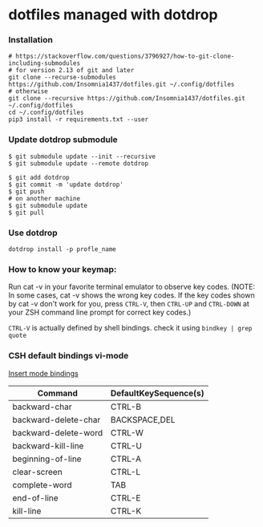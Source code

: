 # dotfiles managed with dotdrop

### Installation

```shell
# https://stackoverflow.com/questions/3796927/how-to-git-clone-including-submodules
# for version 2.13 of git and later
git clone --recurse-submodules https://github.com/Insomnia1437/dotfiles.git ~/.config/dotfiles
# otherwise
git clone --recursive https://github.com/Insomnia1437/dotfiles.git ~/.config/dotfiles
cd ~/.config/dotfiles
pip3 install -r requirements.txt --user
```

### Update dotdrop submodule

```shell
$ git submodule update --init --recursive
$ git submodule update --remote dotdrop

$ git add dotdrop
$ git commit -m 'update dotdrop'
$ git push
# on another machine
$ git submodule update
$ git pull
```

### Use dotdrop

```shell
dotdrop install -p profle_name
```

### How to know your keymap:

Run cat -v in your favorite terminal emulator to observe key codes.
(NOTE: In some cases, cat -v shows the wrong key codes.
If the key codes shown by cat -v don't work for you,
press `CTRL-V`, then `CTRL-UP` and `CTRL-DOWN` at your ZSH command line prompt for correct key codes.)

`CTRL-V` is actually defined by shell bindings.
check it using
`bindkey | grep quote`

### CSH default bindings vi-mode

[Insert mode bindings](http://www.kitebird.com/csh-tcsh-book/bindings.pdf)

|Command                 |DefaultKeySequence(s)|
| ----                   | ----                |
|backward-char           |CTRL-B  |
|backward-delete-char    |BACKSPACE,DEL  |
|backward-delete-word    |CTRL-W  |
|backward-kill-line      |CTRL-U  |
|beginning-of-line       |CTRL-A  |
|clear-screen            |CTRL-L  |
|complete-word           |TAB  |
|end-of-line             |CTRL-E  |
|kill-line               |CTRL-K  |
